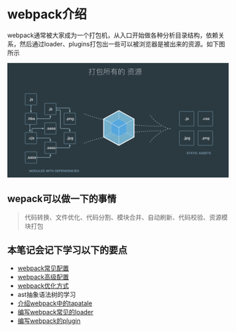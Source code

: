 # webpack介绍

webpack通常被大家成为一个打包机，从入口开始做各种分析目录结构，依赖关系，然后通过loader、plugins打包出一些可以被浏览器是被出来的资源。如下图所示

![webpack](./images/webpack.png "webpack")

## wepack可以做一下的事情

> 代码转换、文件优化、代码分割、模块合并、自动刷新、代码校验、资源模块打包

## 本笔记会记下学习以下的要点

- [webpack常见配置](./note3/note.md)
- [webpack高级配置](./note4/note.md)
- [webpack优化方式](./note5/note.md)
- ast抽象语法树的学习
- [介绍webpack中的tapatale](./note6/note.md)
- [编写webpack常见的loader](./note7/note.md)
- [编写webpack的plugin](./note8/note.md)